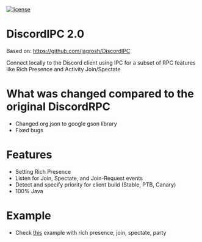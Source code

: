 [license]: https://img.shields.io/badge/License-Apache%202.0-lightgrey.svg
[ ![license][] ](https://github.com/cmclient/DiscordIPC2/blob/master/LICENSE)

# DiscordIPC 2.0
Based on: https://github.com/jagrosh/DiscordIPC

Connect locally to the Discord client using IPC for a subset of RPC features like Rich Presence and Activity Join/Spectate

# What was changed compared to the original DiscordRPC

- Changed org.json to google gson library
- Fixed bugs

# Features

- Setting Rich Presence
- Listen for Join, Spectate, and Join-Request events
- Detect and specify priority for client build (Stable, PTB, Canary)
- 100% Java

# Example

- Check [this](https://github.com/cmclient/DiscordIPC2/blob/master/src/main/java/com/jagrosh/discordipc/IPCTest.java) example with rich presence, join, spectate, party 
